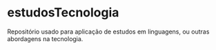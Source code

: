 # estudosTecnologia
Repositório usado para aplicação de estudos em linguagens, ou outras abordagens na tecnologia.
